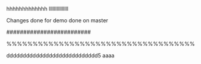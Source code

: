 hhhhhhhhhhhhh
lllllllllllllll

Changes done for demo
done on master

#########################

%%%%%%%%%%%%%%%%%%%%%%%%%%%%%%%%%%%%

dddddddddddddddddddddddddddd5
aaaa
##
